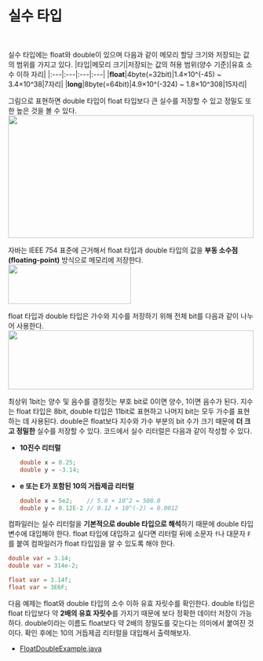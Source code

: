 # 실수 타입
<br/>

실수 타입에는 float와 double이 있으며 다음과 같이 메모리 할당 크기와 저장되는 값의 범위를 가지고 있다.
|타입|메모리 크기|저장되는 값의 허용 범위(양수 기준)|유효 소수 이하 자리|
|:---|:---|:---|:---|
|**float**|4byte(=32bit)|1.4×10^(-45) ~ 3.4×10^38|7자리|
|**long**|8byte(=64bit)|4.9×10^(-324) ~ 1.8×10^308|15자리|

그림으로 표현하면 double 타입이 float 타입보다 큰 실수를 저장할 수 있고 정밀도 또한 높은 것을 볼 수 있다.
<img src="https://github.com/silxbro/java/assets/142463332/a964e605-1646-498c-b4c2-695efb3f92fb" width="500" height="250"/>

자바는 IEEE 754 표준에 근거해서 float 타입과 double 타입의 값을 **부동 소수점(floating-point)** 방식으로 메모리에 저장한다.
<img src="https://github.com/silxbro/java/assets/142463332/e900717d-1ed0-4655-99ec-f6dd9aaecb83" width="250" height="80"/>

float 타입과 double 타입은 가수와 지수를 저장하기 위해 전체 bit를 다음과 같이 나누어 사용한다.
<img src="https://github.com/silxbro/java/assets/142463332/0ffe5ad9-974c-4e7d-9153-697428baf4d7" width="500" height="120"/>

최상위 1bit는 양수 및 음수를 결정짓는 부호 bit로 0이면 양수, 1이면 음수가 된다. 지수는 float 타입은 8bit, double 타입은 11bit로 표현하고 나머지 bit는 모두 가수를 표현하는 데 사용된다.
double은 float보다 지수와 가수 부분의 bit 수가 크기 때문에 **더 크고 정밀한** 실수를 저장할 수 있다. 코드에서 실수 리터럴은 다음과 같이 작성할 수 있다.
- **10진수 리터럴**
  ```java
  double x = 0.25;
  double y = -3.14;
  ```
- **e 또는 E가 포함된 10의 거듭제곱 리터럴**
  ```java
  double x = 5e2;    // 5.0 × 10^2 = 500.0
  double y = 0.12E-2 // 0.12 × 10^(-2) = 0.0012
  ```
컴파일러는 실수 리터럴을 **기본적으로 double 타입으로 해석**하기 때문에 double 타입 변수에 대입해야 한다. float 타입에 대입하고 싶다면 리터럴 뒤에 소문자 `f`나 대문자 `F`를 붙여
컴파일러가 float 타입임을 알 수 있도록 해야 한다.
```java
double var = 3.14;
double var = 314e-2;
```
```java
float var = 3.14f;
float var = 3E6F;
```
다음 예제는 float와 double 타입의 소수 이하 유효 자릿수를 확인한다. double 타입은 float 타입보다 약 **2배의 유효 자릿수**를 가지기 때문에 보다 정확한 데이터 저장이 가능하다.
double이라는 이름도 float보다 약 2배의 정밀도를 갖는다는 의미에서 붙여진 것이다. 확인 후에는 10의 거듭제곱 리터럴을 대입해서 출력해보자.
- [FloatDoubleExample.java](https://github.com/silxbro/java/blob/main/src/thisisjava/ch02/sec04/FloatDoubleExample.java)
